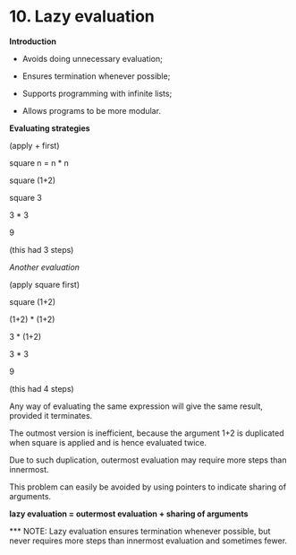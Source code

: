 # 10. Lazy evaluation

**Introduction**

- Avoids doing unnecessary evaluation;

- Ensures termination whenever possible;

- Supports programming with infinite lists;

- Allows programs to be more modular.


**Evaluating strategies**

(apply + first)

square n = n * n

square (1+2)

square 3

3 * 3

9

(this had 3 steps)

*Another evaluation*

(apply square first)

square (1+2)

(1+2) * (1+2)

3 * (1+2)

3 * 3

9

(this had 4 steps)

Any way of evaluating the same expression will give the same result, provided it terminates.

The outmost version is inefficient, because the argument 1+2 is duplicated when square is applied and is hence evaluated twice.

Due to such duplication, outermost evaluation may require more steps than innermost.

This problem can easily be avoided by using pointers to indicate sharing of arguments.

**lazy evaluation = outermost evaluation + sharing of arguments**

*** NOTE: Lazy evaluation ensures termination whenever possible, but never requires more steps than innermost evaluation and sometimes fewer.
